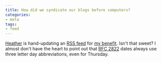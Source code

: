 ```yaml
---
title: How did we syndicate our blogs before computers?
categories:
- meta
tags:
- feed
---
```


[Heather][1] is hand-updating an [RSS feed][2] for [my benefit][3].  Isn't that sweet?  I almost don't have the heart to point out that [RFC
2822][4] dates always use three letter day abbreviations, even for Thursday.

   [1]: http://angelweaving.blogspot.com/
   [2]: http://angelweaving.blogspot.com/angelweaveRSS.xml
   [3]: http://angelweaving.blogspot.com/2003_07_20_angelweaving_archive.html#105901080800601578
   [4]: http://www.faqs.org/rfcs/rfc2822.html

